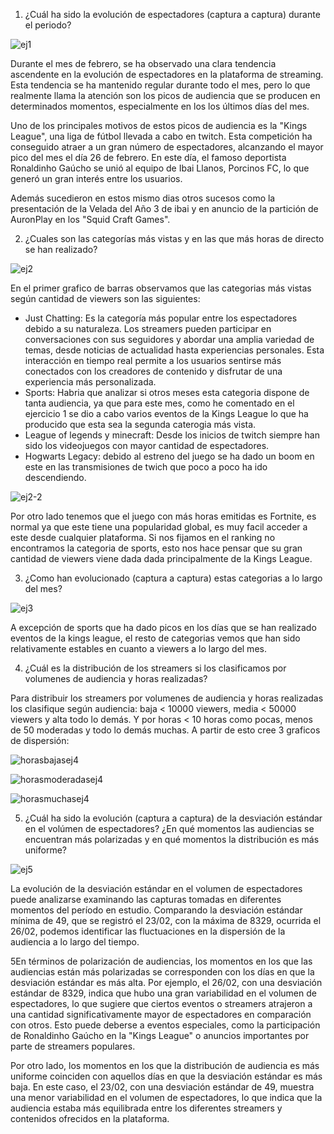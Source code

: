 
1.  ¿Cuál ha sido la evolución de espectadores (captura a captura) durante el periodo?

![ej1](https://user-images.githubusercontent.com/116378134/232343563-4efd29cb-3b30-4096-bfbf-a466a6f22f2b.PNG)

Durante el mes de febrero, se ha observado una clara tendencia ascendente en la evolución de espectadores en la plataforma de streaming. Esta tendencia se ha mantenido regular durante todo el mes, pero lo que realmente llama la atención son los picos de audiencia que se producen en determinados momentos, especialmente en los los últimos días del mes.

Uno de los principales motivos de estos picos de audiencia es la "Kings League", una liga de fútbol llevada a cabo en twitch. Esta competición ha conseguido atraer a un gran número de espectadores, alcanzando el mayor pico del mes el día 26 de febrero. En este día, el famoso deportista Ronaldinho Gaúcho se unió al equipo de Ibai Llanos, Porcinos FC, lo que generó un gran interés entre los usuarios.

Además sucedieron en estos mismo dias otros sucesos como la presentación de la Velada del Año 3 de ibai y en anuncio de la partición de AuronPlay en los "Squid Craft Games".


2.  ¿Cuales son las categorías más vistas y en las que más horas de directo se han realizado?

![ej2](https://user-images.githubusercontent.com/116378134/232343580-a8244379-3bc9-4064-9463-c7d0d4f84fa2.PNG)

En el primer grafico de barras observamos que las categorias más vistas según cantidad de viewers son las siguientes:

- Just Chatting: Es la categoría más popular entre los espectadores debido a su naturaleza. Los streamers pueden participar en conversaciones con sus seguidores y abordar una amplia variedad de temas, desde noticias de actualidad hasta experiencias personales. Esta interacción en tiempo real permite a los usuarios sentirse más conectados con los creadores de contenido y disfrutar de una experiencia más personalizada.
- Sports: Habria que analizar si otros meses esta categoria dispone de tanta audiencia, ya que para este mes, como he comentado en el ejercicio 1 se dio a cabo varios eventos de la Kings League lo que ha producido que esta sea la segunda caterogia más vista.
- League of legends y minecraft: Desde los inicios de twitch siempre han sido los videojuegos con mayor cantidad de espectadores.
- Hogwarts Legacy: debido al estreno del juego se ha dado un boom en este en las transmisiones de twich que poco a poco ha ido descendiendo.


![ej2-2](https://user-images.githubusercontent.com/116378134/232344217-83661102-86ed-4ae9-9f7c-ab03f9f5e28a.PNG)

Por otro lado tenemos que el juego con más horas emitidas es Fortnite, es normal ya que este tiene una popularidad global, es muy facil acceder a este desde cualquier plataforma. Si nos fijamos en el ranking no encontramos la categoria de sports, esto nos hace pensar que su gran cantidad de viewers viene dada dada principalmente de la Kings League.

3. ¿Como han evolucionado (captura a captura) estas categorias a lo largo del mes?

![ej3](https://user-images.githubusercontent.com/116378134/232344538-fffdc906-97a2-4b72-927d-8deec6b7f9fa.PNG)

A excepción de sports que ha dado picos en los días que se han realizado eventos de la kings league, el resto de categorias vemos que han sido relativamente estables en cuanto a viewers a lo largo del mes.


4. ¿Cuál es la distribución de los streamers si los clasificamos por volumenes de audiencia y horas realizadas?

Para distribuir los streamers por volumenes de audiencia y horas realizadas los clasifique según audiencia: baja < 10000 viewers, media < 50000 viewers y alta todo lo demás. Y por horas < 10 horas como pocas, menos de 50 moderadas y todo lo demás muchas. A partir de esto cree 3 graficos de dispersión:

![horasbajasej4](https://user-images.githubusercontent.com/116378134/232345297-517be703-ab01-4af9-b470-4edff023dbb6.PNG)

![horasmoderadasej4](https://user-images.githubusercontent.com/116378134/232345317-88640cd6-f0a8-4b9c-86cf-4807143b37c7.PNG)

![horasmuchasej4](https://user-images.githubusercontent.com/116378134/232345323-02f660e7-7507-4939-889f-41942c411a59.PNG)




5. ¿Cuál ha sido la evolución (captura a captura) de la desviación estándar en el volúmen de espectadores? ¿En qué momentos las audiencias se encuentran más polarizadas y en qué momentos la distribución es más uniforme?


![ej5](https://user-images.githubusercontent.com/116378134/232343593-68151b7a-b6e2-474c-9ada-d30aa4009c2b.PNG)

La evolución de la desviación estándar en el volumen de espectadores puede analizarse examinando las capturas tomadas en diferentes momentos del período en estudio. Comparando la desviación estándar mínima de 49, que se registró el 23/02, con la máxima de 8329, ocurrida el 26/02, podemos identificar las fluctuaciones en la dispersión de la audiencia a lo largo del tiempo.

5En términos de polarización de audiencias, los momentos en los que las audiencias están más polarizadas se corresponden con los días en que la desviación estándar es más alta. Por ejemplo, el 26/02, con una desviación estándar de 8329, indica que hubo una gran variabilidad en el volumen de espectadores, lo que sugiere que ciertos eventos o streamers atrajeron a una cantidad significativamente mayor de espectadores en comparación con otros. Esto puede deberse a eventos especiales, como la participación de Ronaldinho Gaúcho en la "Kings League" o anuncios importantes por parte de streamers populares.

Por otro lado, los momentos en los que la distribución de audiencia es más uniforme coinciden con aquellos días en que la desviación estándar es más baja. En este caso, el 23/02, con una desviación estándar de 49, muestra una menor variabilidad en el volumen de espectadores, lo que indica que la audiencia estaba más equilibrada entre los diferentes streamers y contenidos ofrecidos en la plataforma.


